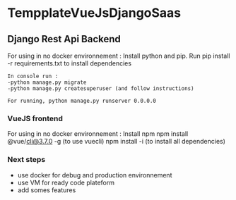# TempplateVueJsDjangoSaas

## Django Rest Api Backend

For using in no docker environnement :
Install python and pip.
Run pip install -r requirements.txt to install dependencies

```
In console run :
-python manage.py migrate
-python manage.py createsuperuser (and follow instructions)

For running, python manage.py runserver 0.0.0.0
```

### VueJS frontend

For using in no docker environnement :
Install npm
npm install @vue/cli@3.7.0 -g (to use vuecli)
npm install -i (to install all dependencies)


### Next steps
- use docker for debug and production environnement
- use VM for ready code plateform
- add somes features